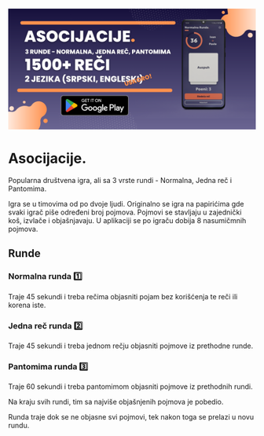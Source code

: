 ![](designs/1.png)
# Asocijacije.

Popularna društvena igra, ali sa 3 vrste rundi - Normalna, Jedna reč i Pantomima.

Igra se u timovima od po dvoje ljudi. Originalno se igra na papirićima gde svaki igrač piše određeni broj pojmova. Pojmovi se stavljaju u zajednički koš, izvlače i objašnjavaju. U aplikaciji se po igraču dobija 8 nasumičmnih pojmova.

## Runde
### Normalna runda 1️⃣
Traje 45 sekundi i treba rečima objasniti pojam bez korišćenja te reči ili korena iste.

### Jedna reč runda 2️⃣
Traje 45 sekundi i treba jednom rečju objasniti pojmove iz prethodne runde.

### Pantomima runda 3️⃣
Traje 60 sekundi i treba pantomimom objasniti pojmove iz prethodnih rundi.

Na kraju svih rundi, tim sa najviše objašnjenih pojmova je pobedio.

Runda traje dok se ne objasne svi pojmovi, tek nakon toga se prelazi u novu rundu.
